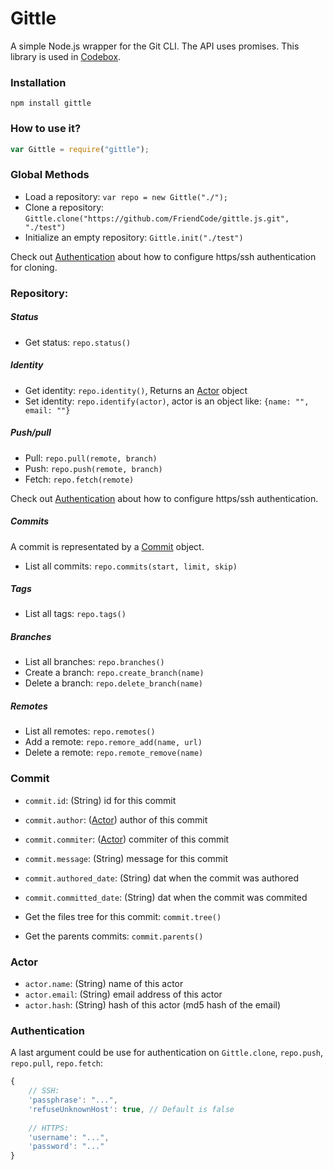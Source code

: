 Gittle
=========

A simple Node.js wrapper for the Git CLI. The API uses promises. This library is used in [Codebox](https://github.com/FriendCode/codebox).

### Installation

```
npm install gittle
```

### How to use it?

```javascript
var Gittle = require("gittle");
```

### Global Methods

* Load a repository: ```var repo = new Gittle("./");```
* Clone a repository: ```Gittle.clone("https://github.com/FriendCode/gittle.js.git", "./test")```
* Initialize an empty repository: ```Gittle.init("./test")```

Check out [Authentication](#authentication) about how to configure https/ssh authentication for cloning.

### Repository:

##### Status

* Get status: ```repo.status()```

##### Identity

* Get identity: ```repo.identity()```, Returns an [Actor](#actor) object
* Set identity: ```repo.identify(actor)```, actor is an object like: ```{name: "", email: ""}```

##### Push/pull

* Pull: ```repo.pull(remote, branch)```
* Push: ```repo.push(remote, branch)```
* Fetch: ```repo.fetch(remote)```

Check out [Authentication](#authentication) about how to configure https/ssh authentication.

##### Commits

A commit is representated by a [Commit](#commit) object.

* List all commits: ```repo.commits(start, limit, skip)```

##### Tags

* List all tags: ```repo.tags()```

##### Branches

* List all branches: ```repo.branches()```
* Create a branch: ```repo.create_branch(name)```
* Delete a branch: ```repo.delete_branch(name)```

##### Remotes

* List all remotes: ```repo.remotes()```
* Add a remote: ```repo.remore_add(name, url)```
* Delete a remote: ```repo.remote_remove(name)```

### Commit

* ```commit.id```: (String) id for this commit
* ```commit.author```: ([Actor](#actor)) author of this commit
* ```commit.commiter```: ([Actor](#actor)) commiter of this commit
* ```commit.message```: (String) message for this commit
* ```commit.authored_date```: (String) dat when the commit was authored
* ```commit.committed_date```: (String) dat when the commit was commited


* Get the files tree for this commit: ```commit.tree()```
* Get the parents commits: ```commit.parents()```

### Actor

* ```actor.name```: (String) name of this actor
* ```actor.email```: (String) email address of this actor
* ```actor.hash```: (String) hash of this actor (md5 hash of the email)

### Authentication

A last argument could be use for authentication on ```Gittle.clone```, ```repo.push```, ```repo.pull```, ```repo.fetch```:
```javascript
{
    // SSH:
    'passphrase': "...",
    'refuseUnknownHost': true, // Default is false
    
    // HTTPS:
    'username': "...",
    'password': "..."
}
```